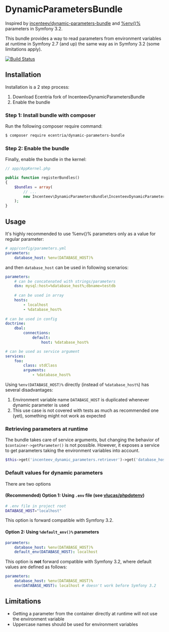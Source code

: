 # DynamicParametersBundle

Inspired by [incenteev/dynamic-parameters-bundle](https://github.com/Incenteev/DynamicParametersBundle) and [%env()%](http://symfony.com/blog/new-in-symfony-3-2-runtime-environment-variables) parameters in Symfony 3.2.

This bundle provides a way to read parameters from environment variables at runtime in Symfony 2.7 (and up) the same way as in Symfony 3.2 (some limitations apply).

[![Build Status](https://api.travis-ci.org/ecentria/DynamicParametersBundle.svg?branch=master)](https://travis-ci.org/ecentria/DynamicParametersBundle)

## Installation

Installation is a 2 step process:

1. Download Ecentria fork of IncenteevDynamicParametersBundle
2. Enable the bundle

### Step 1: Install bundle with composer

Run the following composer require command:

```bash
$ composer require ecentria/dynamic-parameters-bundle
```

### Step 2: Enable the bundle

Finally, enable the bundle in the kernel:

```php
// app/AppKernel.php

public function registerBundles()
{
    $bundles = array(
        // ...
        new Incenteev\DynamicParametersBundle\IncenteevDynamicParametersBundle(),
    );
}
```

## Usage

It's highly recommended to use %env()% parameters only as a value for regular parameter:
```yaml
# app/config/parameters.yml
parameters:
    database_host: %env(DATABASE_HOST)%
```
and then ``database_host`` can be used in following scenarios:
```yaml
parameters:
    # can be concatenated with strings/parameters
    dsn: mysql:host=%database_host%;dbname=testdb
    
    # can be used in array
    hosts:
        - localhost
        - %database_host%
    
# can be used in config
doctrine:
    dbal:
        connections:
            default:
                host: %database_host%

# can be used as service argument
services:
    foo:
        class: stdClass
        arguments:
            - %database_host%
```

Using ``%env(DATABASE_HOST)%`` directly (instead of ``%database_host%``) has several disadvantages:

1. Environment variable name ``DATABASE_HOST`` is duplicated whenever dynamic parameter is used
1. This use case is not covered with tests as much as recommended one (yet), something might not work as expected

### Retrieving parameters at runtime

The bundle takes care of service arguments, but changing the behavior of ``$container->getParameter()`` is not possible. However, it exposes a service to get parameters taking the environment variables into account.

```php
$this->get('incenteev_dynamic_parameters.retriever')->get('database_host');
```

### Default values for dynamic parameters
There are two options

#### (Recommended) Option 1:  Using ``.env`` file (see [vlucas/phpdotenv](https://github.com/vlucas/phpdotenv))
```bash
# .env file in project root
DATABASE_HOST="localhost"
```
This option is forward compatible with Symfony 3.2.

#### Option 2: Using ``%default_env()%`` parameters
```yaml
parameters:
    database_host: %env(DATABASE_HOST)%
    default_env(DATABASE_HOST): localhost
```
This option is **not** forward compatible with Symfony 3.2, where default values are defined as follows:
```yaml
parameters:
    database_host: %env(DATABASE_HOST)%
    env(DATABASE_HOST): localhost # doesn't work before Symfony 3.2
```

## Limitations

- Getting a parameter from the container directly at runtime will not use the environment variable
- Uppercase names should be used for environment variables
